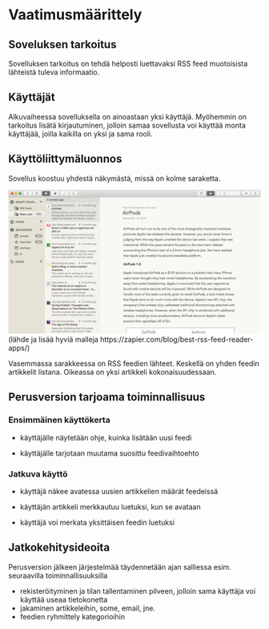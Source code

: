 # Vaatimusmäärittely

## Soveluksen tarkoitus

Sovelluksen tarkoitus on tehdä helposti luettavaksi RSS feed muotoisista lähteistä tuleva informaatio.

## Käyttäjät

Alkuvaiheessa sovelluksella on ainoastaan yksi käyttäjä. Myöhemmin on tarkoitus lisätä kirjautuminen, jolloin samaa sovellusta voi käyttää monta käyttäjää, joilla kaikilla on yksi ja sama rooli.

## Käyttöliittymäluonnos

Sovellus koostuu yhdestä näkymästä, missä on kolme saraketta.

<img src="vaatimus.png">
(lähde ja lisää hyviä malleja https://zapier.com/blog/best-rss-feed-reader-apps/)

Vasemmassa sarakkeessa on RSS feedien lähteet. Keskellä on yhden feedin artikkelit listana. Oikeassa on yksi artikkeli kokonaisuudessaan.

## Perusversion tarjoama toiminnallisuus

### Ensimmäinen käyttökerta

- käyttäjälle näytetään ohje, kuinka lisätään uusi feedi

- käyttäjälle tarjotaan muutama suosittu feedivaihtoehto

### Jatkuva käyttö

- käyttäjä näkee avatessa uusien artikkelien määrät feedeissä

- käyttäjän artikkeli merkkautuu luetuksi, kun se avataan

- käyttäjä voi merkata yksittäisen feedin luetuksi

## Jatkokehitysideoita

Perusversion jälkeen järjestelmää täydennetään ajan salliessa esim. seuraavilla toiminnallisuuksilla

- rekisteröityminen ja tilan tallentaminen pilveen, jolloin sama käyttäja voi käyttää useaa tietokonetta
- jakaminen artikkeleihin, some, email, jne.
- feedien ryhmittely kategorioihin
